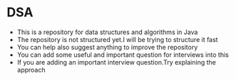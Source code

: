 # DSA
*  This is a repository for data structures and algorithms in Java
* The repository is not structured yet.I will be trying
to structure it fast
* You can help also suggest anything to improve the
repository
* You can add some useful and important question for
 interviews into this
* If you are adding an important interview question.Try explaining the approach
